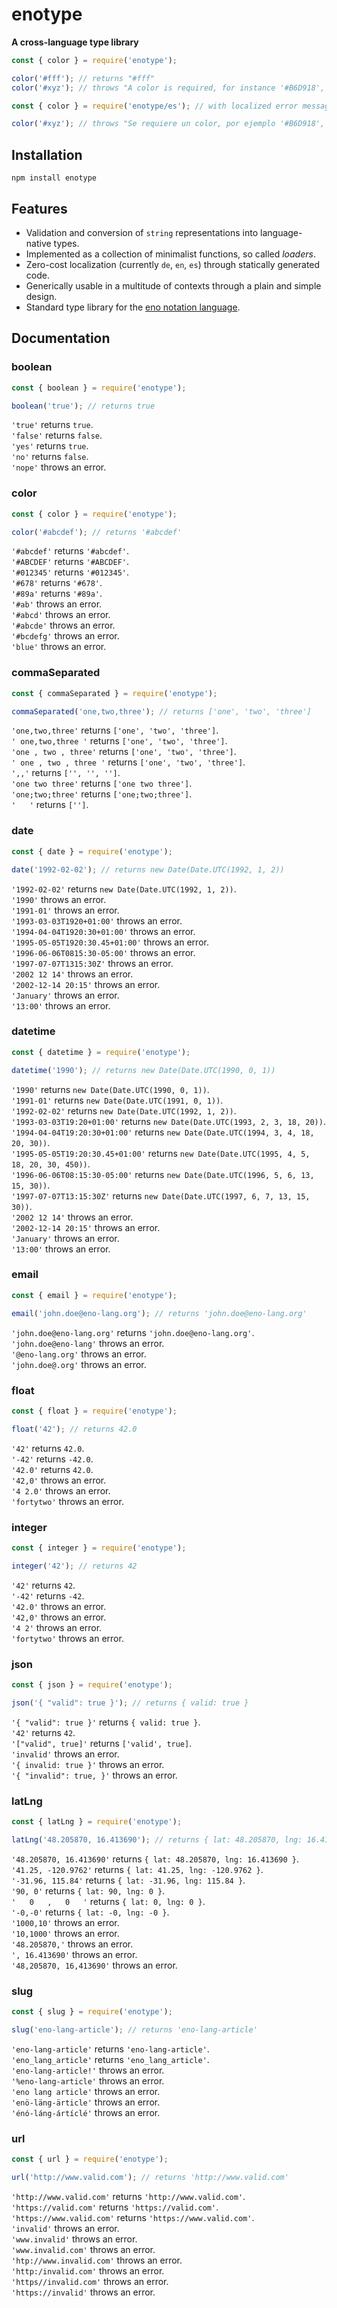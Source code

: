 # enotype

**A cross-language type library**

```js
const { color } = require('enotype');

color('#fff'); // returns "#fff"
color('#xyz'); // throws "A color is required, for instance '#B6D918', '#fff' or '#01b'."
```

```js
const { color } = require('enotype/es'); // with localized error messages

color('#xyz'); // throws "Se requiere un color, por ejemplo '#B6D918', '#fff' o '#01b'."
```

## Installation

```
npm install enotype
```

## Features

- Validation and conversion of `string` representations into language-native types.
- Implemented as a collection of minimalist functions, so called *loaders*.
- Zero-cost localization (currently `de`, `en`, `es`) through statically generated code.
- Generically usable in a multitude of contexts through a plain and simple design.
- Standard type library for the [eno notation language](https://eno-lang.org).

## Documentation

### boolean

```js
const { boolean } = require('enotype');

boolean('true'); // returns true
```

`'true'` returns `true`.  
`'false'` returns `false`.  
`'yes'` returns `true`.  
`'no'` returns `false`.  
`'nope'` throws an error.
### color

```js
const { color } = require('enotype');

color('#abcdef'); // returns '#abcdef'
```

`'#abcdef'` returns `'#abcdef'`.  
`'#ABCDEF'` returns `'#ABCDEF'`.  
`'#012345'` returns `'#012345'`.  
`'#678'` returns `'#678'`.  
`'#89a'` returns `'#89a'`.  
`'#ab'` throws an error.  
`'#abcd'` throws an error.  
`'#abcde'` throws an error.  
`'#bcdefg'` throws an error.  
`'blue'` throws an error.
### commaSeparated

```js
const { commaSeparated } = require('enotype');

commaSeparated('one,two,three'); // returns ['one', 'two', 'three']
```

`'one,two,three'` returns `['one', 'two', 'three']`.  
`' one,two,three '` returns `['one', 'two', 'three']`.  
`'one , two , three'` returns `['one', 'two', 'three']`.  
`' one , two , three '` returns `['one', 'two', 'three']`.  
`',,'` returns `['', '', '']`.  
`'one two three'` returns `['one two three']`.  
`'one;two;three'` returns `['one;two;three']`.  
`'   '` returns `['']`.
### date

```js
const { date } = require('enotype');

date('1992-02-02'); // returns new Date(Date.UTC(1992, 1, 2))
```

`'1992-02-02'` returns `new Date(Date.UTC(1992, 1, 2))`.  
`'1990'` throws an error.  
`'1991-01'` throws an error.  
`'1993-03-03T1920+01:00'` throws an error.  
`'1994-04-04T1920:30+01:00'` throws an error.  
`'1995-05-05T1920:30.45+01:00'` throws an error.  
`'1996-06-06T0815:30-05:00'` throws an error.  
`'1997-07-07T1315:30Z'` throws an error.  
`'2002 12 14'` throws an error.  
`'2002-12-14 20:15'` throws an error.  
`'January'` throws an error.  
`'13:00'` throws an error.
### datetime

```js
const { datetime } = require('enotype');

datetime('1990'); // returns new Date(Date.UTC(1990, 0, 1))
```

`'1990'` returns `new Date(Date.UTC(1990, 0, 1))`.  
`'1991-01'` returns `new Date(Date.UTC(1991, 0, 1))`.  
`'1992-02-02'` returns `new Date(Date.UTC(1992, 1, 2))`.  
`'1993-03-03T19:20+01:00'` returns `new Date(Date.UTC(1993, 2, 3, 18, 20))`.  
`'1994-04-04T19:20:30+01:00'` returns `new Date(Date.UTC(1994, 3, 4, 18, 20, 30))`.  
`'1995-05-05T19:20:30.45+01:00'` returns `new Date(Date.UTC(1995, 4, 5, 18, 20, 30, 450))`.  
`'1996-06-06T08:15:30-05:00'` returns `new Date(Date.UTC(1996, 5, 6, 13, 15, 30))`.  
`'1997-07-07T13:15:30Z'` returns `new Date(Date.UTC(1997, 6, 7, 13, 15, 30))`.  
`'2002 12 14'` throws an error.  
`'2002-12-14 20:15'` throws an error.  
`'January'` throws an error.  
`'13:00'` throws an error.
### email

```js
const { email } = require('enotype');

email('john.doe@eno-lang.org'); // returns 'john.doe@eno-lang.org'
```

`'john.doe@eno-lang.org'` returns `'john.doe@eno-lang.org'`.  
`'john.doe@eno-lang'` throws an error.  
`'@eno-lang.org'` throws an error.  
`'john.doe@.org'` throws an error.
### float

```js
const { float } = require('enotype');

float('42'); // returns 42.0
```

`'42'` returns `42.0`.  
`'-42'` returns `-42.0`.  
`'42.0'` returns `42.0`.  
`'42,0'` throws an error.  
`'4 2.0'` throws an error.  
`'fortytwo'` throws an error.
### integer

```js
const { integer } = require('enotype');

integer('42'); // returns 42
```

`'42'` returns `42`.  
`'-42'` returns `-42`.  
`'42.0'` throws an error.  
`'42,0'` throws an error.  
`'4 2'` throws an error.  
`'fortytwo'` throws an error.
### json

```js
const { json } = require('enotype');

json('{ "valid": true }'); // returns { valid: true }
```

`'{ "valid": true }'` returns `{ valid: true }`.  
`'42'` returns `42`.  
`'["valid", true]'` returns `['valid', true]`.  
`'invalid'` throws an error.  
`'{ invalid: true }'` throws an error.  
`'{ "invalid": true, }'` throws an error.
### latLng

```js
const { latLng } = require('enotype');

latLng('48.205870, 16.413690'); // returns { lat: 48.205870, lng: 16.413690 }
```

`'48.205870, 16.413690'` returns `{ lat: 48.205870, lng: 16.413690 }`.  
`'41.25, -120.9762'` returns `{ lat: 41.25, lng: -120.9762 }`.  
`'-31.96, 115.84'` returns `{ lat: -31.96, lng: 115.84 }`.  
`'90, 0'` returns `{ lat: 90, lng: 0 }`.  
`'   0   ,   0   '` returns `{ lat: 0, lng: 0 }`.  
`'-0,-0'` returns `{ lat: -0, lng: -0 }`.  
`'1000,10'` throws an error.  
`'10,1000'` throws an error.  
`'48.205870,'` throws an error.  
`', 16.413690'` throws an error.  
`'48,205870, 16,413690'` throws an error.
### slug

```js
const { slug } = require('enotype');

slug('eno-lang-article'); // returns 'eno-lang-article'
```

`'eno-lang-article'` returns `'eno-lang-article'`.  
`'eno_lang_article'` returns `'eno_lang_article'`.  
`'eno-lang-article!'` throws an error.  
`'%eno-lang-article'` throws an error.  
`'eno lang article'` throws an error.  
`'enö-läng-ärticle'` throws an error.  
`'énó-láng-ártíclé'` throws an error.
### url

```js
const { url } = require('enotype');

url('http://www.valid.com'); // returns 'http://www.valid.com'
```

`'http://www.valid.com'` returns `'http://www.valid.com'`.  
`'https://valid.com'` returns `'https://valid.com'`.  
`'https://www.valid.com'` returns `'https://www.valid.com'`.  
`'invalid'` throws an error.  
`'www.invalid'` throws an error.  
`'www.invalid.com'` throws an error.  
`'htp://www.invalid.com'` throws an error.  
`'http:/invalid.com'` throws an error.  
`'https//invalid.com'` throws an error.  
`'https://invalid'` throws an error.